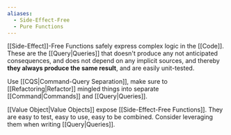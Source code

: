```yaml
---
aliases:
  - Side-Effect-Free
  - Pure Functions
---
```

[[Side-Effect]]-Free Functions safely express complex logic in the [[Code]]. These are the [[Query|Queries]] that doesn't produce any not anticipated consequences, and does not depend on any implicit sources, and thereby **they always produce the same result**, and are easily unit-tested.

Use [[CQS|Command-Query Separation]], make sure to [[Refactoring|Refactor]] mingled things into separate [[Command|Commands]] and [[Query|Queries]].

[[Value Object|Value Objects]] expose [[Side-Effect-Free Functions]]. They are easy to test, easy to use, easy to be combined. Consider leveraging them when writing [[Query|Queries]].
